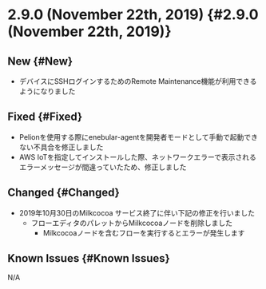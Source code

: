 # 2.9.0 (November 22th, 2019) {#2.9.0 (November 22th, 2019)}

## New {#New}

- デバイスにSSHログインするためのRemote Maintenance機能が利用できるようになりました

## Fixed {#Fixed}

- Pelionを使用する際にenebular-agentを開発者モードとして手動で起動できない不具合を修正しました
- AWS IoTを指定してインストールした際、ネットワークエラーで表示されるエラーメッセージが間違っていたため、修正しました

## Changed {#Changed}

- 2019年10月30日のMilkcocoa サービス終了に伴い下記の修正を行いました
    - フローエディタのパレットからMilkcocoaノードを削除しました
        - Milkcocoaノードを含むフローを実行するとエラーが発生します

## Known Issues {#Known Issues}

N/A
